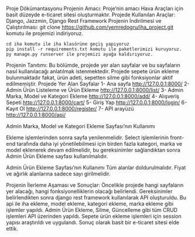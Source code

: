 Proje Dökümantasyonu
Projenin Amacı:
	Proje’nin amacı Hava Araçları için basit düzeyde e-ticaret sitesi oluşturmaktır.
Projede Kullanılan Araçlar:
	Django, Jazzmin, Django Rest Framework
Projenin İndirilmesi ve Çalıştırılması:
	git clone https://github.com/yemredogru/iha_project.git komutu ile projemizi indiriyoruz.
	
	cd iha komutu ile iha klasörüne geçiş yapıyoruz
	pip install -r requirements.txt komutu ile paketlerimizi kuruyoruz.
	py manage.py runserver ile projemizi ayağa kaldırıyoruz.

 Projenin Tanıtımı:
  Bu bölümde, projede yer alan sayfalar ve bu sayfaların nasıl kullanılacağı anlatılmak istenmektedir.
Projede sepete ürün ekleme bulunmaktadır fakat, ürün adeti, sepetten silme gibi fonksiyonlar aktif edilmemiştir.
Projede Yer Alan Sayfalar
1-	Ana sayfa http://127.0.0.1:8000/
2-	Admin Ürün Listeleme ve Ürün Ekleme http://127.0.0.1:8000/list/
3-	Admin Marka, Model ve Kategori Ekleme http://127.0.0.1:8000/add/
4-	Alışveriş Sepeti http://127.0.0.1:8000/cart/
5-	Giriş Yap http://127.0.0.1:8000/login/
6-	Kayıt Ol http://127.0.0.1:8000/register/
7-	API arayüzü http://127.0.0.1:8000/api/


Admin Marka, Model ve Kategori Ekleme Sayfası’nın Kullanımı

Ekleme işlemlerinden sonra sayfa yenilenmelidir.
Select işlemlerinin front-end tarafında daha iyi yönetilebilmesi için birden fazla kategori, marka ve model eklenerek devam edilmelidir, bu gereksinimler sağlandıktan sonra Admin Ürün Ekleme sayfası kullanılmalıdır.



Admin Ürün Ekleme Sayfası’nın Kullanımı
	Tüm alanlar doldurulmalıdır.
	Fiyat ve ağırlık alanlarına sadece sayı girilmelidir.
	
Projenin İlerleme Aşaması ve Sonuçlar:
	Öncelikle projede hangi sayfaların yer alacağı, hangi fonksiyonelliklerin olacağı belirlendi.
	Gereksinimler belirlendikten sonra django rest framework kullanılarak API oluşturuldu. Bu api ile iha ekleme, model ekleme, kategori ekleme, marka ekleme gibi işlemler yapıldı.
	Admin Ürün Ekleme, Silme, Güncelleme gibi tüm CRUD işlemleri API üzerinden yapıldı.
	Sepete ürün ekleme işlemleri için session yapısı araştırıldı ve uygulandı.
	Sonuç olarak basit bir e-ticaret sitesi elde ettik.



